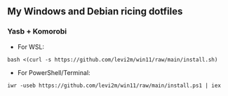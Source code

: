 ## My Windows and Debian ricing dotfiles

### Yasb + Komorobi

* For WSL:

``` bash <(curl -s https://github.com/levi2m/win11/raw/main/install.sh) ```

* For PowerShell/Terminal:

``` iwr -useb https://github.com/levi2m/win11/raw/main/install.ps1 | iex ```